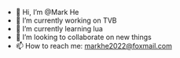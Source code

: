 
- 👋 Hi, I’m @Mark He
- 🔭 I’m currently working on TVB
- 🌱 I’m currently learning lua
- 👯 I’m looking to collaborate on new things
- 📫 How to reach me: markhe2022@foxmail.com
